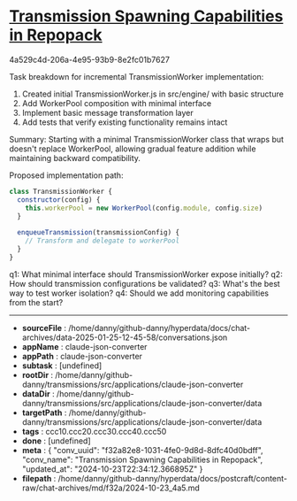# [Transmission Spawning Capabilities in Repopack](https://claude.ai/chat/f32a82e8-1031-4fe0-9d8d-8dfc40d0bdff)

4a529c4d-206a-4e95-93b9-8e2fc01b7627

 Task breakdown for incremental TransmissionWorker implementation:

1. Created initial TransmissionWorker.js in src/engine/ with basic structure
2. Add WorkerPool composition with minimal interface
3. Implement basic message transformation layer
4. Add tests that verify existing functionality remains intact

Summary: Starting with a minimal TransmissionWorker class that wraps but doesn't replace WorkerPool, allowing gradual feature addition while maintaining backward compatibility.

Proposed implementation path:
```javascript 
class TransmissionWorker {
  constructor(config) {
    this.workerPool = new WorkerPool(config.module, config.size)
  }
  
  enqueueTransmission(transmissionConfig) {
    // Transform and delegate to workerPool
  }
}
```

q1: What minimal interface should TransmissionWorker expose initially?
q2: How should transmission configurations be validated?
q3: What's the best way to test worker isolation?
q4: Should we add monitoring capabilities from the start?

---

* **sourceFile** : /home/danny/github-danny/hyperdata/docs/chat-archives/data-2025-01-25-12-45-58/conversations.json
* **appName** : claude-json-converter
* **appPath** : claude-json-converter
* **subtask** : [undefined]
* **rootDir** : /home/danny/github-danny/transmissions/src/applications/claude-json-converter
* **dataDir** : /home/danny/github-danny/transmissions/src/applications/claude-json-converter/data
* **targetPath** : /home/danny/github-danny/transmissions/src/applications/claude-json-converter/data
* **tags** : ccc10.ccc20.ccc30.ccc40.ccc50
* **done** : [undefined]
* **meta** : {
  "conv_uuid": "f32a82e8-1031-4fe0-9d8d-8dfc40d0bdff",
  "conv_name": "Transmission Spawning Capabilities in Repopack",
  "updated_at": "2024-10-23T22:34:12.366895Z"
}
* **filepath** : /home/danny/github-danny/hyperdata/docs/postcraft/content-raw/chat-archives/md/f32a/2024-10-23_4a5.md